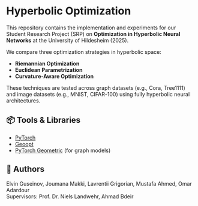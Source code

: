 # Hyperbolic Optimization

This repository contains the implementation and experiments for our Student Research Project (SRP) on **Optimization in Hyperbolic Neural Networks** at the University of Hildesheim (2025).

We compare three optimization strategies in hyperbolic space:

- **Riemannian Optimization**
- **Euclidean Parametrization**
- **Curvature-Aware Optimization**

These techniques are tested across graph datasets (e.g., Cora, Tree1111) and image datasets (e.g., MNIST, CIFAR-100) using fully hyperbolic neural architectures.

## 📦 Tools & Libraries
- [PyTorch](https://pytorch.org/)
- [Geoopt](https://geoopt.readthedocs.io/)
- [PyTorch Geometric](https://pytorch-geometric.readthedocs.io/) (for graph models)

## 👥 Authors
Elvin Guseinov, Joumana Makki, Lavrentii Grigorian, Mustafa Ahmed, Omar Adardour  
Supervisors: Prof. Dr. Niels Landwehr, Ahmad Bdeir

